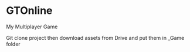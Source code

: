 # GTOnline
My Multiplayer Game

Git clone project then download assets from Drive and put them in _Game folder 
